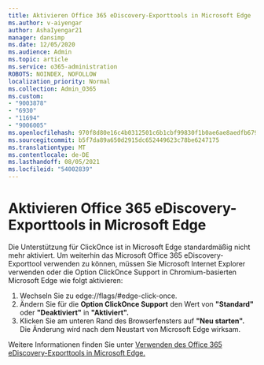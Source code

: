 ```yaml
---
title: Aktivieren Office 365 eDiscovery-Exporttools in Microsoft Edge
ms.author: v-aiyengar
author: AshaIyengar21
manager: dansimp
ms.date: 12/05/2020
ms.audience: Admin
ms.topic: article
ms.service: o365-administration
ROBOTS: NOINDEX, NOFOLLOW
localization_priority: Normal
ms.collection: Admin_O365
ms.custom:
- "9003878"
- "6930"
- "11694"
- "9006005"
ms.openlocfilehash: 970f8d80e16c4b0312501c6b1cbf99830f1b0ae6ae8aedfb679ca2cbd9709112
ms.sourcegitcommit: b5f7da89a650d2915dc652449623c78be6247175
ms.translationtype: MT
ms.contentlocale: de-DE
ms.lasthandoff: 08/05/2021
ms.locfileid: "54002839"
---
```

# <a name="enable-office-365-ediscovery-export-tool-in-microsoft-edge"></a>Aktivieren Office 365 eDiscovery-Exporttools in Microsoft Edge

Die Unterstützung für ClickOnce ist in Microsoft Edge standardmäßig nicht mehr aktiviert. Um weiterhin das Microsoft Office 365 eDiscovery-Exporttool verwenden zu können, müssen Sie Microsoft Internet Explorer verwenden oder die Option ClickOnce Support in Chromium-basierten Microsoft Edge wie folgt aktivieren:

1. Wechseln Sie zu edge://flags/#edge-click-once.
1. Ändern Sie für die **Option ClickOnce Support** den Wert von **"Standard"** oder **"Deaktiviert"** in **"Aktiviert".**
1. Klicken Sie am unteren Rand des Browserfensters auf **"Neu starten".** Die Änderung wird nach dem Neustart von Microsoft Edge wirksam.

Weitere Informationen finden Sie unter [Verwenden des Office 365 eDiscovery-Exporttools in Microsoft Edge.](https://go.microsoft.com/fwlink/?linkid=2111611)
